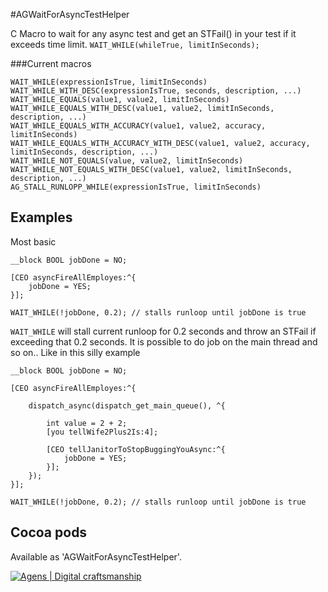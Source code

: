 #AGWaitForAsyncTestHelper

C Macro to wait for any async test and get an STFail() in your test if it exceeds time limit. `WAIT_WHILE(whileTrue, limitInSeconds);`

###Current macros
     
    WAIT_WHILE(expressionIsTrue, limitInSeconds)
    WAIT_WHILE_WITH_DESC(expressionIsTrue, seconds, description, ...)
    WAIT_WHILE_EQUALS(value1, value2, limitInSeconds)
    WAIT_WHILE_EQUALS_WITH_DESC(value1, value2, limitInSeconds, description, ...)
    WAIT_WHILE_EQUALS_WITH_ACCURACY(value1, value2, accuracy, limitInSeconds)
    WAIT_WHILE_EQUALS_WITH_ACCURACY_WITH_DESC(value1, value2, accuracy, limitInSeconds, description, ...)
    WAIT_WHILE_NOT_EQUALS(value, value2, limitInSeconds)
    WAIT_WHILE_NOT_EQUALS_WITH_DESC(value1, value2, limitInSeconds, description, ...)
    AG_STALL_RUNLOPP_WHILE(expressionIsTrue, limitInSeconds)

Examples
------

Most basic

    __block BOOL jobDone = NO;
    
    [CEO asyncFireAllEmployes:^{
        jobDone = YES; 
    }];
    
    WAIT_WHILE(!jobDone, 0.2); // stalls runloop until jobDone is true

`WAIT_WHILE` will stall current runloop for 0.2 seconds and throw an STFail if exceeding that 0.2 seconds. It is possible to do job on the main thread and so on.. Like in this silly example


    __block BOOL jobDone = NO;
    
    [CEO asyncFireAllEmployes:^{

        dispatch_async(dispatch_get_main_queue(), ^{
            
            int value = 2 + 2;
            [you tellWife2Plus2Is:4];
            
            [CEO tellJanitorToStopBuggingYouAsync:^{
                jobDone = YES;
            }];
        });
    }];
    
    WAIT_WHILE(!jobDone, 0.2); // stalls runloop until jobDone is true


Cocoa pods
-------
    
Available as 'AGWaitForAsyncTestHelper'.

[![Agens | Digital craftsmanship](http://static.agens.no/images/agens_logo_w_slogan_avenir_small.png)](http://agens.no/)
